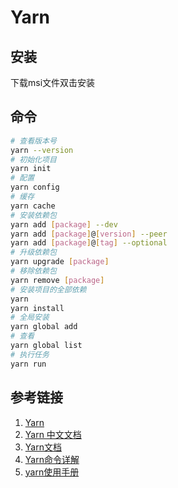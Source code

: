 # Yarn

## 安装

下载msi文件双击安装

## 命令

```bash
# 查看版本号
yarn --version
# 初始化项目
yarn init
# 配置
yarn config
# 缓存
yarn cache
# 安装依赖包
yarn add [package] --dev
yarn add [package]@[version] --peer
yarn add [package]@[tag] --optional
# 升级依赖包
yarn upgrade [package]
# 移除依赖包
yarn remove [package]
# 安装项目的全部依赖
yarn
yarn install
# 全局安装
yarn global add
# 查看
yarn global list
# 执行任务
yarn run
```

## 参考链接

1. [Yarn](https://yarnpkg.com/)
1. [Yarn 中文文档](https://yarn.bootcss.com/)
1. [Yarn文档](https://classic.yarnpkg.com/zh-Hans/)
1. [Yarn命令详解](https://www.cnblogs.com/Jimc/p/10108821.html)
1. [yarn使用手册](https://www.jianshu.com/p/59e990b90483)
